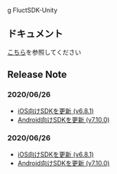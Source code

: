 g FluctSDK-Unity

## ドキュメント

[こちら](https://voyagegroup.github.io/FluctSDK-Doc/#/admob-mediation-unity/start)を参照してください

## Release Note

### 2020/06/26

* [iOS向けSDKを更新 (v6.8.1)](https://github.com/voyagegroup/FluctSDK-iOS)
* [Android向けSDKを更新 (v7.10.0)](https://github.com/voyagegroup/FluctSDK-Android)

### 2020/06/26

* [iOS向けSDKを更新 (v6.8.1)](https://github.com/voyagegroup/FluctSDK-iOS)
* [Android向けSDKを更新 (v7.10.0)](https://github.com/voyagegroup/FluctSDK-Android)
